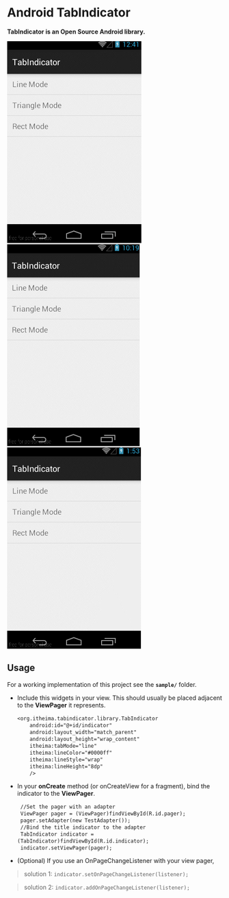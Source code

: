 # __Android TabIndicator__

__TabIndicator is an Open Source Android library.__


![line](art/line.gif) &nbsp;
![triangel](art/triangle.gif) &nbsp;
![rect](art/rect.gif)


## Usage
For a working implementation of this project see the __`sample/`__ folder.

* Include this widgets in your view. This should usually be placed adjacent to the __ViewPager__ it represents.
  
    ```
    <org.itheima.tabindicator.library.TabIndicator
        android:id="@+id/indicator"
        android:layout_width="match_parent"
        android:layout_height="wrap_content"
        itheima:tabMode="line"
        itheima:lineColor="#0000ff"
        itheima:lineStyle="wrap"
        itheima:lineHeight="8dp"
        />
    ```
    
* In your __onCreate__ method (or onCreateView for a fragment), bind the indicator to the __ViewPager__.
    
    ```
     //Set the pager with an adapter
     ViewPager pager = (ViewPager)findViewById(R.id.pager);
     pager.setAdapter(new TestAdapter());    
     //Bind the title indicator to the adapter
     TabIndicator indicator = (TabIndicator)findViewById(R.id.indicator);
     indicator.setViewPager(pager);
    ```

* (Optional) If you use an OnPageChangeListener with your view pager,

> solution 1:
    ```
    indicator.setOnPageChangeListener(listener);
    ```

> solution 2:
    ```
    indicator.addOnPageChangeListener(listener);
    ```
    

